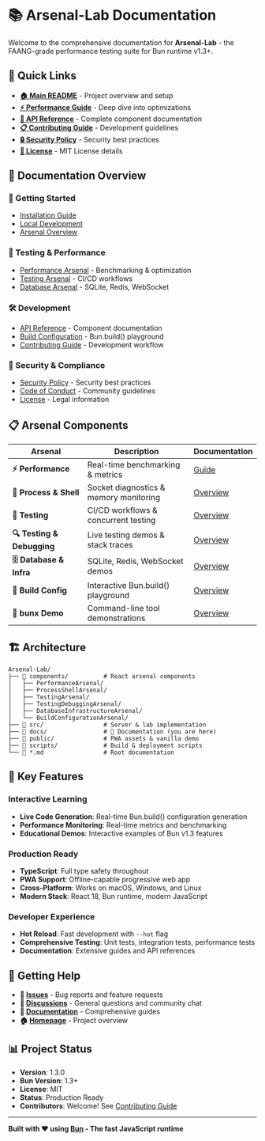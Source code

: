 # 📚 Arsenal-Lab Documentation

Welcome to the comprehensive documentation for **Arsenal-Lab** - the FAANG-grade performance testing suite for Bun runtime v1.3+.

## 🚀 Quick Links

- **[🏠 Main README](../README.md)** - Project overview and setup
- **[⚡ Performance Guide](performance.md)** - Deep dive into optimizations
- **[🔧 API Reference](api.md)** - Complete component documentation
- **[📋 Contributing Guide](../CONTRIBUTING.md)** - Development guidelines
- **[🔒 Security Policy](../SECURITY.md)** - Security best practices
- **[📜 License](../LICENSE)** - MIT License details

## 📖 Documentation Overview

### 🎯 Getting Started
- [Installation Guide](../README.md#quick-start)
- [Local Development](../CONTRIBUTING.md#local-development)
- [Arsenal Overview](../README.md#arsenal-collection)

### 🧪 Testing & Performance
- [Performance Arsenal](performance.md) - Benchmarking & optimization
- [Testing Arsenal](../README.md#testing-arsenal) - CI/CD workflows
- [Database Arsenal](../README.md#database-infrastructure-arsenal) - SQLite, Redis, WebSocket

### 🛠️ Development
- [API Reference](api.md) - Component documentation
- [Build Configuration](../README.md#build-config) - Bun.build() playground
- [Contributing Guide](../CONTRIBUTING.md) - Development workflow

### 🔐 Security & Compliance
- [Security Policy](../SECURITY.md) - Security best practices
- [Code of Conduct](../CODE_OF_CONDUCT.md) - Community guidelines
- [License](../LICENSE) - Legal information

## 📋 Arsenal Components

| Arsenal | Description | Documentation |
|---------|-------------|---------------|
| **⚡ Performance** | Real-time benchmarking & metrics | [Guide](performance.md) |
| **🔧 Process & Shell** | Socket diagnostics & memory monitoring | [Overview](../README.md#process--shell-arsenal) |
| **🧪 Testing** | CI/CD workflows & concurrent testing | [Overview](../README.md#testing-arsenal) |
| **🔍 Testing & Debugging** | Live testing demos & stack traces | [Overview](../README.md#testing--debugging-arsenal) |
| **🗄️ Database & Infra** | SQLite, Redis, WebSocket demos | [Overview](../README.md#database--infrastructure-arsenal) |
| **🔧 Build Config** | Interactive Bun.build() playground | [Overview](../README.md#build-config) |
| **🚀 bunx Demo** | Command-line tool demonstrations | [Overview](../README.md#bunx-demo) |

## 🏗️ Architecture

```
Arsenal-Lab/
├── 📁 components/          # React arsenal components
│   ├── PerformanceArsenal/
│   ├── ProcessShellArsenal/
│   ├── TestingArsenal/
│   ├── TestingDebuggingArsenal/
│   ├── DatabaseInfrastructureArsenal/
│   └── BuildConfigurationArsenal/
├── 📁 src/                 # Server & lab implementation
├── 📁 docs/                # 📖 Documentation (you are here)
├── 📁 public/              # PWA assets & vanilla demo
├── 📁 scripts/             # Build & deployment scripts
└── 📄 *.md                 # Root documentation
```

## 🎯 Key Features

### Interactive Learning
- **Live Code Generation**: Real-time Bun.build() configuration generation
- **Performance Monitoring**: Real-time metrics and benchmarking
- **Educational Demos**: Interactive examples of Bun v1.3 features

### Production Ready
- **TypeScript**: Full type safety throughout
- **PWA Support**: Offline-capable progressive web app
- **Cross-Platform**: Works on macOS, Windows, and Linux
- **Modern Stack**: React 18, Bun runtime, modern JavaScript

### Developer Experience
- **Hot Reload**: Fast development with `--hot` flag
- **Comprehensive Testing**: Unit tests, integration tests, performance tests
- **Documentation**: Extensive guides and API references

## 🚀 Getting Help

- **🐛 [Issues](https://github.com/brendadeeznuts1111/Arsenal-Lab/issues)** - Bug reports and feature requests
- **💬 [Discussions](https://github.com/brendadeeznuts1111/Arsenal-Lab/discussions)** - General questions and community chat
- **📖 [Documentation](https://github.com/brendadeeznuts1111/Arsenal-Lab/tree/main/docs)** - Comprehensive guides
- **🏠 [Homepage](https://github.com/brendadeeznuts1111/Arsenal-Lab)** - Project overview

## 📊 Project Status

- **Version**: 1.3.0
- **Bun Version**: 1.3+
- **License**: MIT
- **Status**: Production Ready
- **Contributors**: Welcome! See [Contributing Guide](../CONTRIBUTING.md)

---

**Built with ❤️ using [Bun](https://bun.sh) - The fast JavaScript runtime**
